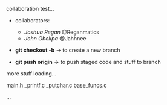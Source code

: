collaboration test...

- collaborators: 
	- _Joshua Regan_ @Reganmatics
	- _John Obekpa_  @Jahhnee	

- **git checkout -b** <branch-name> -> to create a new branch
- **git push origin** <branch-name> -> to push staged code and stuff to branch <branch-name>

more stuff loading...

main.h
_printf.c
_putchar.c
base_funcs.c

...
